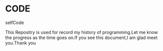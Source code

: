 # CODE
selfCode
 
This Repositry is used for record my history of programming.Let me know the progress as the time goes on.If you see this document,I am glad meet you.Thank you
